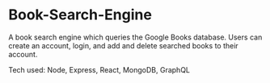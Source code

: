 # Book-Search-Engine

A book search engine which queries the Google Books database. Users can create an account, login, and add and delete searched books to their account.

Tech used: Node, Express, React, MongoDB, GraphQL


